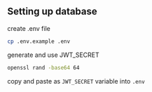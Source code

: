## Setting up database

create .env file

```bash
cp .env.example .env
```

generate and use JWT_SECRET

```bash
openssl rand -base64 64
```

copy and paste as `JWT_SECRET` variable into `.env`
